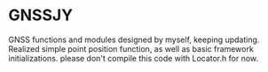 # GNSSJY
GNSS functions and modules designed by myself, keeping updating.
Realized simple point position function, as well as basic framework initializations. please don't compile this code with Locator.h for now.
